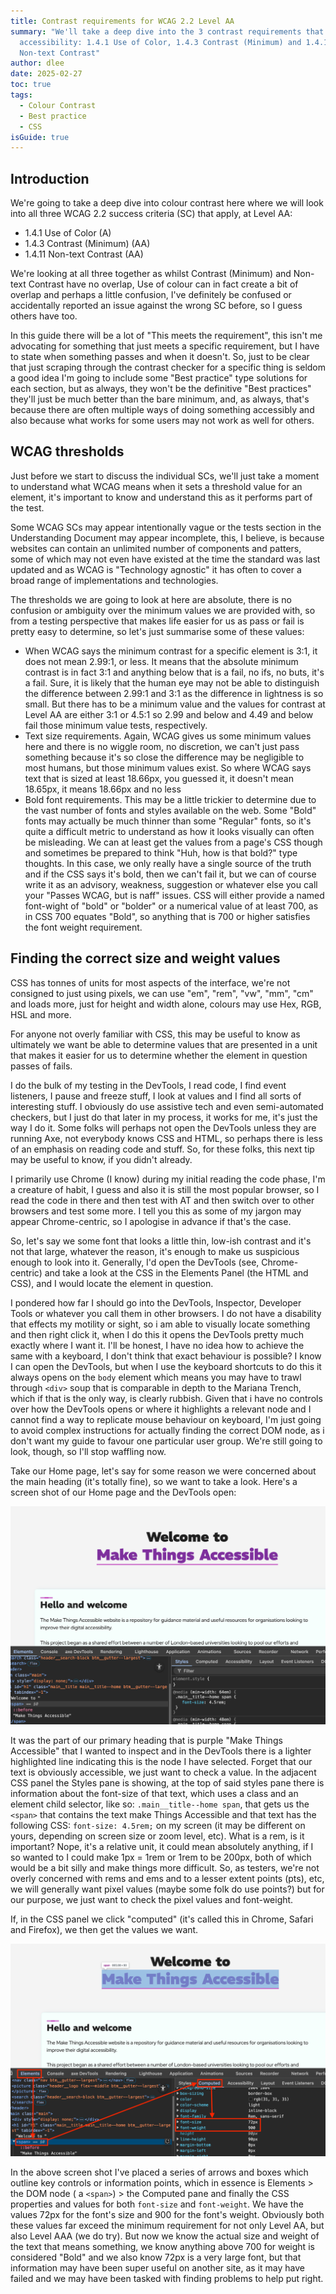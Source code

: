 ```yaml
---
title: Contrast requirements for WCAG 2.2 Level AA
summary: "We'll take a deep dive into the 3 contrast requirements that apply for
  accessibility: 1.4.1 Use of Color, 1.4.3 Contrast (Minimum) and 1.4.11
  Non-text Contrast"
author: dlee
date: 2025-02-27
toc: true
tags:
  - Colour Contrast
  - Best practice
  - CSS
isGuide: true
---
```

## Introduction

We're going to take a deep dive into colour contrast here where we will look into all three WCAG 2.2 success criteria (SC) that apply, at Level AA:

* 1.4.1 Use of Color (A)
* 1.4.3 Contrast (Minimum) (AA)
* 1.4.11 Non-text Contrast (AA)

We're looking at all three together as whilst Contrast (Minimum) and Non-text Contrast have no overlap, Use of colour can in fact create a bit of overlap and perhaps a little confusion, I've definitely be confused or accidentally reported an issue against the wrong SC before, so I guess others have too.

In this guide there will be a lot of "This meets the requirement", this isn't me advocating for something that just meets a specific requirement, but I have to state when something passes and when it doesn't. So, just to be clear that just scraping through the contrast checker for a specific thing is seldom a good idea I'm going to include some "Best practice" type solutions for each section, but as always, they won't be the definitive "Best practices" they'll just be much better than the bare minimum, and, as always, that's because there are often multiple ways of doing something accessibly and also because what works for some users may not work as well for others.

## WCAG thresholds

Just before we start to discuss the individual SCs, we'll just take a moment to understand what WCAG means when it sets a threshold value for an element, it's important to know and understand this as it performs part of the test.

Some WCAG SCs may appear intentionally vague or the tests section in the Understanding Document may appear incomplete, this, I believe, is because websites can contain an unlimited number of components and patters, some of which may not even have existed at the time the standard was last updated and as WCAG is "Technology agnostic" it has often to cover a broad range of implementations and technologies.

The thresholds we are going to look at here are absolute, there is no confusion or ambiguity over the minimum values we are provided with, so from a testing perspective that makes life easier for us as pass or fail is pretty easy to determine, so let's just summarise some of these values:

* When WCAG says the minimum contrast for a specific element is 3:1, it does not mean 2.99:1, or less. It means that the absolute minimum contrast is in fact 3:1 and anything below that is a fail, no ifs, no buts, it's a fail. Sure, it is likely that the human eye may not be able to distinguish the difference between 2.99:1 and 3:1 as the  difference in lightness is so small. But there has to be a minimum value and the values for contrast at Level AA are either 3:1 or 4.5:1 so 2.99 and below and 4.49 and below fail those minimum value tests, respectively.
* Text size requirements. Again, WCAG gives us some minimum values here and there is no wiggle room, no discretion, we can't just pass something because it's so close the difference may be negligible to most humans, but those minimum values exist. So where WCAG says text that is sized at least 18.66px, you guessed it, it doesn't mean 18.65px, it means 18.66px and no less
* Bold font requirements. This may be a little trickier to determine due to the vast number of fonts and styles available on the web. Some "Bold" fonts may actually be much thinner than some "Regular" fonts, so it's quite a difficult metric to understand as how it looks visually can often be misleading. We can at least get the values from a page's CSS though and sometimes be prepared to think "Huh, how is that bold?" type thoughts. In this case, we only really have a single source of the truth and if the CSS says it's bold, then we can't fail it, but we can of course write it as an advisory, weakness, suggestion or whatever else you call your "Passes WCAG, but is naff" issues. CSS will either provide a named font-wight of "bold" or "bolder" or a numerical value of at least 700, as in CSS 700 equates "Bold", so anything that is 700 or higher satisfies the font weight requirement.

## Finding the correct size and weight values

CSS has tonnes of units for most aspects of the interface, we're not consigned to just using pixels, we can use "em", "rem", "vw", "mm", "cm" and loads more, just for height and width alone, colours may use Hex, RGB, HSL and more.

For anyone not overly familiar with CSS, this may be useful to know as ultimately we want be able to determine values that are presented in a unit that makes it easier for us to determine whether the element in question passes of fails.

I do the bulk of my testing in the DevTools, I read code, I find event listeners, I pause and freeze stuff, I look at values and I find all sorts of interesting stuff. I obviously do use assistive tech and even semi-automated checkers, but I just do that later in my process, it works for me, it's just the way I do it. Some folks will perhaps not open the DevTools unless they are running Axe, not everybody knows CSS and HTML, so perhaps there is less of an emphasis on reading code and stuff. So, for these folks, this next tip may be useful to know, if you didn't already.

I primarily use Chrome (I know) during my initial reading the code phase, I'm a creature of habit, I guess and also it is still the most popular browser, so I read the code in there and then test with AT and then switch over to other browsers and test some more. I tell you this as some of my jargon may appear Chrome-centric, so I apologise in advance if that's the case.

So, let's say we some font that looks a little thin, low-ish contrast and it's not that large, whatever the reason, it's enough to make us suspicious enough to look into it. Generally, I'd open the DevTools (see, Chrome-centric) and take a look at the CSS in the Elements Panel (the HTML and CSS), and I would locate the element in question. 

I pondered how far I should go into the DevTools, Inspector, Developer Tools or whatever you call them in other browsers. I do not have a disability that effects my motility or sight, so i am able to visually locate something and then right click it, when I do this it opens the DevTools pretty much exactly where I want it. I'll be honest, I have no idea how to achieve the same with a keyboard, I don't think that exact behaviour is possible? I know I can open the DevTools, but when I use the keyboard shortcuts to do this it always opens on the `body` element which means you may have to trawl through `<div>` soup that is comparable in depth to the Mariana Trench, which if that is the only way, is clearly rubbish. Given that i have no controls over how the DevTools opens or where it highlights a relevant node and I cannot find a way to replicate mouse behaviour on keyboard, I'm just going to avoid complex instructions for actually finding the correct DOM node, as i don't want my guide to favour one particular user group. We're still going to look, though, so I'll stop waffling now.

Take our Home page, let's say for some reason we were concerned about the main heading (it's totally fine), so we want to take a look. Here's a screen shot of our Home page and the DevTools open:

![Screen shot of Make Things Accessible Home page. the DevTools show the node with the text Make Things Accessible, is highlighted in the HTML pane](src/guideImg/screenshot.png)

It was the part of our primary heading that is purple "Make Things Accessible" that I wanted to inspect and in the DevTools there is a lighter highlighted line indicating this is the node I have selected. Forget that our text is obviously accessible, we just want to check a value. In the adjacent CSS panel the Styles pane is showing, at the top of said styles pane there is information about the font-size of that text, which uses a class and an element child selector, like so: `.main__title--home span`, that gets us the `<span>` that contains the text make Things Accessible and that text has the following CSS: `font-size: 4.5rem;` on my screen (it may be different on yours, depending on screen size or zoom level, etc). What is a rem, is it important? Nope, it's a relative unit, it could mean absolutely anything, if I so wanted to I could make 1px = 1rem or 1rem to be 200px, both of which would be a bit silly and make things more difficult. So, as testers, we're not overly concerned with rems and ems and to a lesser extent points (pts), etc, we will generally want pixel values (maybe some folk do use points?) but for our purpose, we just want to check the pixel values and font-weight.

If, in the CSS panel we click "computed" (it's called this in Chrome, Safari and Firefox), we then get the values we want.

![Annotated screen shot of the Make Things Accessible Home page, with the DevTools open. The annotations are arrows, which show the elements panel, the span node that contains the text, the Computed properties pane and finally the computed values for font size and weigh are highlighted.](src/guideImg/screenshot-1.png)

In the above screen shot I've placed a series of arrows and boxes which outline key controls or information points, which in essence is Elements > the DOM node ( a `<span>`) > the Computed pane and finally the CSS properties and values for both `font-size` and `font-weight`. We have the values 72px for the font's size and 900 for the font's weight. Obviously both these values far exceed the minimum requirement for not only Level AA, but also Level AAA (we do try). But now we know the actual size and weight of the text that means something, we know anything above 700 for weight is considered "Bold" and we also know 72px is a very large font, but that information may have been super useful on another site, as it may have failed and we may have been tasked with finding problems to help put right.
